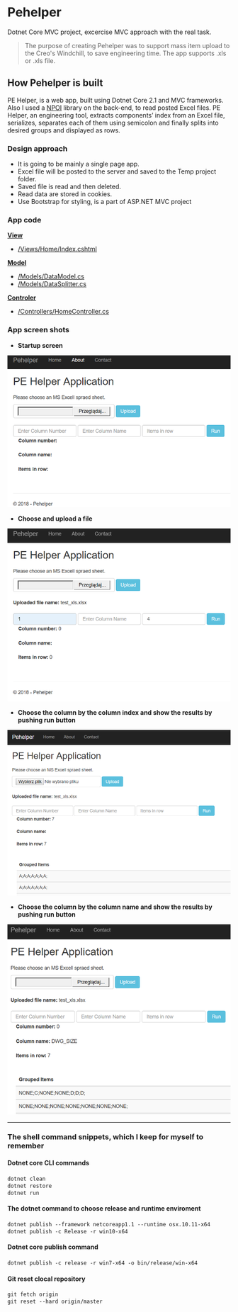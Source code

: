 # Pehelper

Dotnet Core MVC project, excercise MVC approach with the real task.

>The purpose of creating Pehelper was to support mass item upload to the Creo's Windchill, to save engineering time. The app supports .xls or .xls file. 

## How Pehelper is built

PE Helper, is a web app, built using Dotnet Core 2.1 and MVC frameworks. Also I used a [NPOI](https://github.com/dotnetcore/NPOI) library on the back-end, to read posted Excel files. PE Helper, an engineering tool, extracts components’ index from an Excel file, serializes, separates each of them using semicolon and finally splits into desired groups and displayed as rows.

### Design approach

- It is going to be mainly a single page app.
- Excel file will be posted to the server and saved to the Temp project folder.
- Saved file is read and then deleted.
- Read data are stored in cookies.
- Use Bootstrap for styling, is a part of ASP.NET MVC project

### App code

**[View](https://github.com/LuczynskiDar/Pehelper/blob/master/Views/Home/)**

- [/Views/Home/Index.cshtml](https://github.com/LuczynskiDar/Pehelper/blob/master/Views/Home/Index.cshtml)

**[Model](https://github.com/LuczynskiDar/Pehelper/tree/master/Models/)**

- [/Models/DataModel.cs](https://github.com/LuczynskiDar/Pehelper/blob/master/Models/DataModel.cs)
- [/Models/DataSplitter.cs](https://github.com/LuczynskiDar/Pehelper/blob/master/Models/DataSplitter.cs)

**[Controler](https://github.com/LuczynskiDar/Pehelper/blob/master/Controllers/)**

- [/Controllers/HomeController.cs](https://github.com/LuczynskiDar/Pehelper/blob/master/Controllers/HomeController.cs)

### App screen shots

- **Startup screen**

![Startup screen](https://github.com/LuczynskiDar/Pehelper/blob/master/Img/pehelper_clean.PNG) 

- **Choose and upload a file**

![upload a file](https://github.com/LuczynskiDar/Pehelper/blob/master/Img/pehelper_uploaded.PNG)

- **Choose the column by the column index and show the results by pushing run button**

![run colun index](https://github.com/LuczynskiDar/Pehelper/blob/master/Img/pehelper_number.PNG)

- **Choose the column by the column name and show the results by pushing run button**

![run column name](https://github.com/LuczynskiDar/Pehelper/blob/master/Img/pehelper_run_column.PNG)

---

### The shell command snippets, which I keep for myself to remember

#### Dotnet core CLI commands

``` dotnet core
dotnet clean
dotnet restore
dotnet run
```

#### The dotnet command to choose release and runtime enviroment

``` dotnet core
dotnet publish --framework netcoreapp1.1 --runtime osx.10.11-x64
dotnet publish -c Release -r win10-x64
```

#### Dotnet core publish command

``` dotnet core
dotnet publish -c release -r win7-x64 -o bin/release/win-x64
```

#### Git reset clocal repository

``` git reset
git fetch origin
git reset --hard origin/master
```